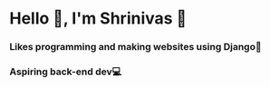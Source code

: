 # Hello 👋, I'm Shrinivas 🧔
### Likes programming and making websites using Django🐍
### Aspiring back-end dev💻


<!--
**kakashiisawesome/kakashiisawesome** is a ✨ _special_ ✨ repository because its `README.md` (this file) appears on your GitHub profile.




Here are some ideas to get you started:

 🔭 I’m currently working on kahitri
- 🌱 I’m currently learning ...
- 👯 I’m looking to collaborate on ...
- 🤔 I’m looking for help with ...
- 💬 Ask me about ...
- 📫 How to reach me: ...
- 😄 Pronouns: ...
- ⚡ Fun fact: ...
